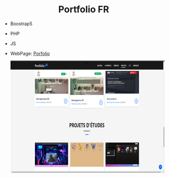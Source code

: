 <center><h1>Portfolio FR </h1></center>
<ul> 
    <li>
      Boostrap5 
      </li>
      <li>
        <p>
       PHP
        </p>
      </li>
      <li>
      <p>
        JS
      </p> 
      </li>
      <li>
        WebPage: <a href="https://eval.musportfolio.formationdevweb.fr/">Porfolio
        </a>
      </li>
       <p align="center">
  <img    height=350px  widith=350px   padding-top:5px     src="https://github.com/Mus9617/PortfolioFR/raw/main/.skipthis/Captura.PNG" alt="PortdolioFR" >
</p>

</ul>

